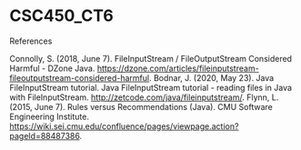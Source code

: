 # CSC450_CT6

References

Connolly, S. (2018, June 7). FileInputStream / FileOutputStream Considered Harmful - DZone Java. https://dzone.com/articles/fileinputstream-fileoutputstream-considered-harmful.
Bodnar, J. (2020, May 23). Java FileInputStream tutorial. Java FileInputStream tutorial - reading files in Java with FileInputStream. http://zetcode.com/java/fileinputstream/.
Flynn, L. (2015, June 7). Rules versus Recommendations (Java). CMU Software Engineering Institute. https://wiki.sei.cmu.edu/confluence/pages/viewpage.action?pageId=88487386.
